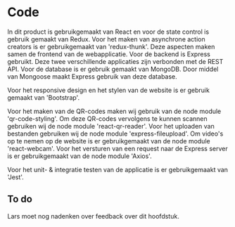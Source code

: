 # Code

In dit product is gebruikgemaakt van React en voor de state control is gebruik gemaakt van Redux. Voor het maken van asynchrone action creators is er gebruikgemaakt van 'redux-thunk'. Deze aspecten maken samen de frontend van de webapplicatie. Voor de backend is Express gebruikt. Deze twee verschillende applicaties zijn verbonden met de REST API. Voor de database is er gebruik gemaakt van MongoDB. Door middel van Mongoose maakt Express gebruik van deze database.

Voor het responsive design en het stylen van de website is er gebruik gemaakt van 'Bootstrap'.

Voor het maken van de QR-codes maken wij gebruik van de node module 'qr-code-styling'. Om deze QR-codes vervolgens te kunnen scannen gebruiken wij de node module 'react-qr-reader'. Voor het uploaden van bestanden gebruiken wij de node module 'express-fileupload'. Om video's op te nemen op de website is er gebruikgemaakt van de node module 'react-webcam'. Voor het versturen van een request naar de Express server is er gebruikgemaakt van de node module 'Axios'.

Voor het unit- & integratie testen van de applicatie is er gebruikgemaakt van 'Jest'.

## To do

Lars moet nog nadenken over feedback over dit hoofdstuk.

<!--
• Generating/rendering HTML: a short description of an in-house framework that was created for generating HTML, including the major classes and concepts.
• Data binding: our approach to updating business objects as the result of HTTP POST requests.
• Component framework: a short description of the framework that we built to allow components to be reconfigured at runtime.
-->

<!--
The purpose of the code section is to describe the implementation details for parts of the software system that are important, complex, significant, etc. For example, I’ve written about the following for software projects that I’ve been involved in:

• Generating/rendering HTML: a short description of an in-house framework that was created for generating HTML, including the major classes and concepts.
• Data binding: our approach to updating business objects as the result of HTTP POST requests.
• Multi-page data collection: a short description of an in-house framework we used for building forms that spanned multiple web pages.
• Web MVC: an example usage of the web MVC framework that was being used.
• Security:our approach to using WindowsIdentityFoundation (WIF) for authentication and authorisation.
• Domain model: an overview of the important parts of the domain model.
• Component framework: a short description of the framework that we built to allow components to be reconfigured at runtime.
• Configuration: a short description of the standard component configuration mechanism in use across the codebase.
• Architectural layering: an overview of the layering strategy and the patterns in use to implement it.
• Exceptions and logging: a summary of our approach to exception handling and logging across the various architectural layers.
• Patterns and principles: an explanation of how patterns and principles are implemented.
• etc
-->
